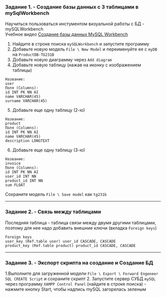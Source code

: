 ### Задание 1. - Создание базы данных c 3 таблицами в mySqlWorkbench

Научиться пользоваться инстументом визуальной работы с БД - mySQLWorkbench  
Учебное видео [Создание базы данных MySQL Workbench](https://www.youtube.com/watch?v=ChLjnsKLoZE)  

1. Найдите в строке поиска `mySQLWorkbench` и запустите программу  
2. Добавьте новую модель `File \ New Model` и переименуйте ее с `myDB` на `ProductDB-TG231B`
3. Добавьте новую диаграмму через `Add diagram`
4. Добавьте новую таблицу (нажав на иконку с изображением таблицы)
```
Название:
user
Поля (Columns):
id INT PK NN AI
name VARCHAR(45)
surname VARCHAR(45)
```
5. Добавьте еще одну таблицу (2-ю)
```
Название:
product
Поля (Columns):
id INT PK NN AI
name VARCHAR(45)
description LONGTEXT
```
6. Добавьте еще одну таблицу (3-ю)
```
Название:
invoice
Поля (Columns):
id INT PK NN AI
user_id INT NN
product_id INT NN
sum FLOAT
```
Сохраните модель `File \ Save model` как `tg231b`
<hr>

### Задание 2. - Связь между таблицами

Последняя таблица - таблица связи между двумя другими таблицами,   
поэтому для нее надо добавить внешние ключи (вкладка `Foreign keys`)
```
Foreign keys
user_key (Ref.table user) user_id CASCADE, CASCADE
product_key (Ref.table product) product_id CASCADE, CASCADE
```
<hr>

### Задание 3. - Экспорт скрипта на создание и Создание БД

1.Выполните для загруженной модели `File \ Export \ Forward Engeneer SQL CREATE Script`
и сохраните скрипт
2. Запустите сервер СУБД `mySQL` через программу `XAMPP Control Panel` (найдите в строке поиска) - нажмите кнопку Start, чтобы надпись mySQL загорелась зеленым
